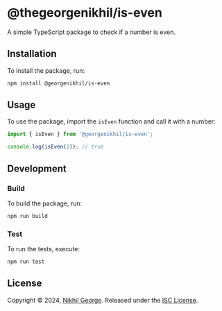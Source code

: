 # @thegeorgenikhil/is-even

A simple TypeScript package to check if a number is even.

## Installation

To install the package, run:

```bash
npm install @georgenikhil/is-even
```

## Usage

To use the package, import the `isEven` function and call it with a number:

```typescript
import { isEven } from '@georgenikhil/is-even';

console.log(isEven(2)); // true
```

## Development

### Build

To build the package, run:

```bash
npm run build
```

### Test

To run the tests, execute:

```bash
npm run test
```

## License

Copyright © 2024, [Nikhil George](https://github.com/thegeorgenikhil).
Released under the [ISC License](LICENSE).